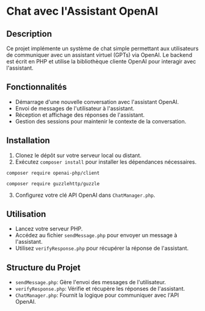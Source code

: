 
# Chat avec l'Assistant OpenAI

## Description
Ce projet implémente un système de chat simple permettant aux utilisateurs de communiquer avec un assistant virtuel (GPTs) via OpenAI. Le backend est écrit en PHP et utilise la bibliothèque cliente OpenAI pour interagir avec l'assistant.

## Fonctionnalités
- Démarrage d'une nouvelle conversation avec l'assistant OpenAI.
- Envoi de messages de l'utilisateur à l'assistant.
- Réception et affichage des réponses de l'assistant.
- Gestion des sessions pour maintenir le contexte de la conversation.

## Installation
1. Clonez le dépôt sur votre serveur local ou distant.
2. Exécutez `composer install` pour installer les dépendances nécessaires.
```
composer require openai-php/client
```
```
composer require guzzlehttp/guzzle
```
3. Configurez votre clé API OpenAI dans `ChatManager.php`.

## Utilisation
- Lancez votre serveur PHP.
- Accédez au fichier `sendMessage.php` pour envoyer un message à l'assistant.
- Utilisez `verifyResponse.php` pour récupérer la réponse de l'assistant.

## Structure du Projet
- `sendMessage.php`: Gère l'envoi des messages de l'utilisateur.
- `verifyResponse.php`: Vérifie et récupère les réponses de l'assistant.
- `ChatManager.php`: Fournit la logique pour communiquer avec l'API OpenAI.




